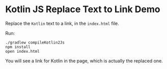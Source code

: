 Kotlin JS Replace Text to Link Demo
=======================

Replace the `Kotlin` text to a link, in the `index.html` file.


Run:

```
./gradlew compileKotlin2Js
npm install
open index.html
```

You will see a link for Kotlin in the page, which is actually the replaced one.


